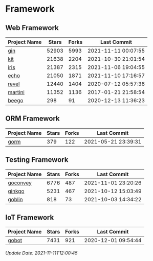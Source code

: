 # Framework

## Web Framework
| Project Name | Stars | Forks | Last Commit |
| ------------ | ----- | ----- | ----------- |
| [gin](https://github.com/gin-gonic/gin) | 52903 | 5993 | 2021-11-11 00:07:55 |
| [kit](https://github.com/go-kit/kit) | 21638 | 2204 | 2021-10-30 21:01:54 |
| [iris](https://github.com/kataras/iris) | 21387 | 2315 | 2021-11-06 19:04:55 |
| [echo](https://github.com/labstack/echo) | 21050 | 1871 | 2021-11-10 17:16:57 |
| [revel](https://github.com/revel/revel) | 12440 | 1404 | 2020-07-12 05:57:36 |
| [martini](https://github.com/go-martini/martini) | 11352 | 1136 | 2017-01-21 21:58:54 |
| [beego](https://github.com/astaxie/beego) | 298 | 91 | 2020-12-13 11:36:23 |

## ORM Framework
| Project Name | Stars | Forks | Last Commit |
| ------------ | ----- | ----- | ----------- |
| [gorm](https://github.com/jinzhu/gorm) | 379 | 122 | 2021-05-21 23:39:31 |

## Testing Framework
| Project Name | Stars | Forks | Last Commit |
| ------------ | ----- | ----- | ----------- |
| [goconvey](https://github.com/smartystreets/goconvey) | 6776 | 487 | 2021-11-01 23:20:26 |
| [ginkgo](https://github.com/onsi/ginkgo) | 5231 | 467 | 2021-10-12 15:03:49 |
| [goblin](https://github.com/franela/goblin) | 818 | 73 | 2021-10-03 14:34:22 |

## IoT Framework
| Project Name | Stars | Forks | Last Commit |
| ------------ | ----- | ----- | ----------- |
| [gobot](https://github.com/hybridgroup/gobot) | 7431 | 921 | 2020-12-01 09:54:44 |

*Update Date: 2021-11-11T12:00:45*